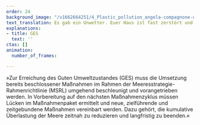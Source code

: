 ```yaml
---
order: 24
background_image: "/v1662664251/4_Plastic_pollution_angela-compagnone-unsplash_dzyzwh_rboxn6.jpg"
text_translation: Es gab ein Unwetter. Euer Haus ist fast zerstört und ihr braucht Handwerker:innen, um es zu reparieren. Dringend. Also macht ihr eine Liste mit den Aufgaben für die verschiedenen Gewerke und beauftragt die Firmen. Aber die machen auch wieder nur Listen und ihr bekommt ständig neue Kostenvoranschläge und neue Termine zugeschickt. Und ihr sitzt vor eurem Haus, ohne Dach, ohne Strom, ohne Wasser, und alle schicken sich nur Papiere hin und her…
explanations:
- title: GES
  text: ''
ctas: []
animation:
  number_of_frames: 

---
```

»Zur Erreichung des Guten Umweltzustandes (GES) muss die Umsetzung bereits beschlossener Maßnahmen im Rahmen der Meeresstrategie-Rahmenrichtlinie (MSRL) umgehend beschleunigt und vorangetrieben werden. In Vorbereitung auf den nächsten Maßnahmenzyklus müssen Lücken im Maßnahmenpaket ermittelt und neue, zielführende und zeitgebundene Maßnahmen vereinbart werden. Dazu gehört, die kumulative Überlastung der Meere zeitnah zu reduzieren und langfristig zu beenden.«